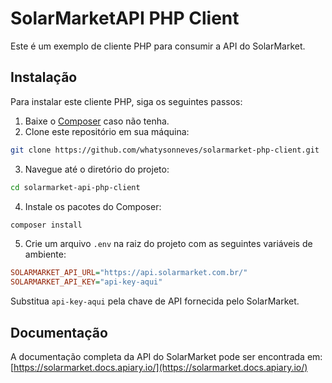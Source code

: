 SolarMarketAPI PHP Client
=========================

Este é um exemplo de cliente PHP para consumir a API do SolarMarket.

Instalação
----------

Para instalar este cliente PHP, siga os seguintes passos:

1.  Baixe o [Composer](https://getcomposer.org/) caso não tenha.
2.  Clone este repositório em sua máquina:

```bash
git clone https://github.com/whatysonneves/solarmarket-php-client.git
```

3.  Navegue até o diretório do projeto:

```bash
cd solarmarket-api-php-client
```

4.  Instale os pacotes do Composer:

```bash
composer install
```

5.  Crie um arquivo `.env` na raiz do projeto com as seguintes variáveis de ambiente:

```ini
SOLARMARKET_API_URL="https://api.solarmarket.com.br/"
SOLARMARKET_API_KEY="api-key-aqui"
```

Substitua `api-key-aqui` pela chave de API fornecida pelo SolarMarket.

Documentação
------------

A documentação completa da API do SolarMarket pode ser encontrada em: [https://solarmarket.docs.apiary.io/](https://solarmarket.docs.apiary.io/)
